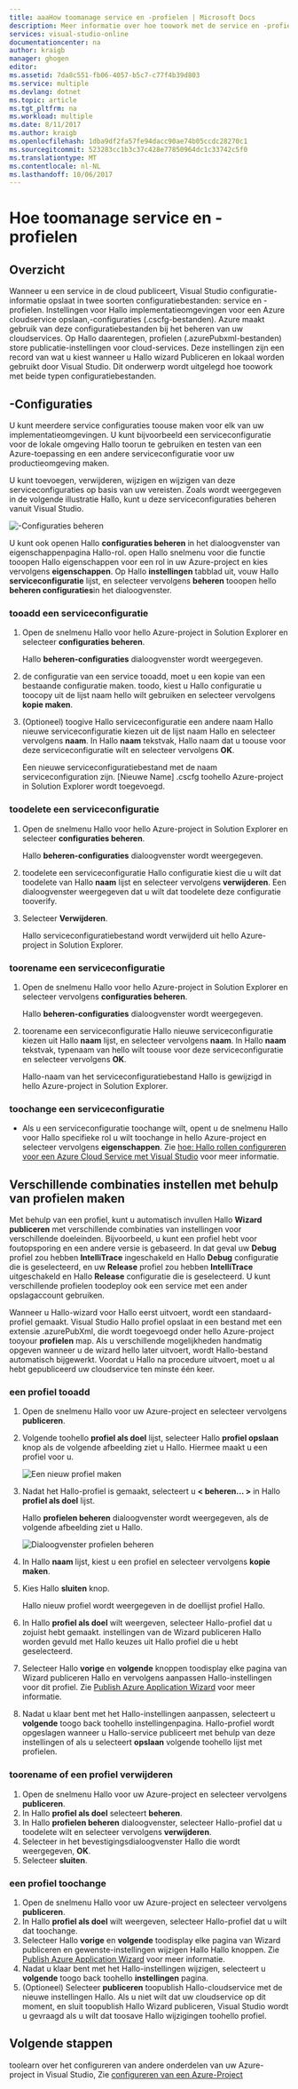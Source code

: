 ```yaml
---
title: aaaHow toomanage service en -profielen | Microsoft Docs
description: Meer informatie over hoe toowork met de service en -profielen configuratiebestanden | die instellingen voor Hallo implementatieomgevingen opslaan en publicatie-instellingen voor cloud-services.
services: visual-studio-online
documentationcenter: na
author: kraigb
manager: ghogen
editor: 
ms.assetid: 7da8c551-fb06-4057-b5c7-c77f4b39d803
ms.service: multiple
ms.devlang: dotnet
ms.topic: article
ms.tgt_pltfrm: na
ms.workload: multiple
ms.date: 8/11/2017
ms.author: kraigb
ms.openlocfilehash: 1dba9df2fa57fe94dacc90ae74b05ccdc28270c1
ms.sourcegitcommit: 523283cc1b3c37c428e77850964dc1c33742c5f0
ms.translationtype: MT
ms.contentlocale: nl-NL
ms.lasthandoff: 10/06/2017
---
```

# <a name="how-toomanage-service-configurations-and-profiles"></a>Hoe toomanage service en -profielen
## <a name="overview"></a>Overzicht
Wanneer u een service in de cloud publiceert, Visual Studio configuratie-informatie opslaat in twee soorten configuratiebestanden: service en -profielen. Instellingen voor Hallo implementatieomgevingen voor een Azure cloudservice opslaan,-configuraties (.cscfg-bestanden). Azure maakt gebruik van deze configuratiebestanden bij het beheren van uw cloudservices. Op Hallo daarentegen, profielen (.azurePubxml-bestanden) store publicatie-instellingen voor cloud-services. Deze instellingen zijn een record van wat u kiest wanneer u Hallo wizard Publiceren en lokaal worden gebruikt door Visual Studio. Dit onderwerp wordt uitgelegd hoe toowork met beide typen configuratiebestanden.

## <a name="service-configurations"></a>-Configuraties
U kunt meerdere service configuraties toouse maken voor elk van uw implementatieomgevingen. U kunt bijvoorbeeld een serviceconfiguratie voor de lokale omgeving Hallo toorun te gebruiken en testen van een Azure-toepassing en een andere serviceconfiguratie voor uw productieomgeving maken.

U kunt toevoegen, verwijderen, wijzigen en wijzigen van deze serviceconfiguraties op basis van uw vereisten. Zoals wordt weergegeven in de volgende illustratie Hallo, kunt u deze serviceconfiguraties beheren vanuit Visual Studio.

![-Configuraties beheren](./media/vs-azure-tools-service-configurations-and-profiles-how-to-manage/manage-service-config.png)

U kunt ook openen Hallo **configuraties beheren** in het dialoogvenster van eigenschappenpagina Hallo-rol. open Hallo snelmenu voor die functie tooopen Hallo eigenschappen voor een rol in uw Azure-project en kies vervolgens **eigenschappen**. Op Hallo **instellingen** tabblad uit, vouw Hallo **serviceconfiguratie** lijst, en selecteer vervolgens **beheren** tooopen hello **beheren configuraties**in het dialoogvenster.

### <a name="tooadd-a-service-configuration"></a>tooadd een serviceconfiguratie
1. Open de snelmenu Hallo voor hello Azure-project in Solution Explorer en selecteer **configuraties beheren**.
   
    Hallo **beheren-configuraties** dialoogvenster wordt weergegeven.
2. de configuratie van een service tooadd, moet u een kopie van een bestaande configuratie maken. toodo, kiest u Hallo configuratie u toocopy uit de lijst naam hello wilt gebruiken en selecteer vervolgens **kopie maken**.
3. (Optioneel) toogive Hallo serviceconfiguratie een andere naam Hallo nieuwe serviceconfiguratie kiezen uit de lijst naam Hallo en selecteer vervolgens **naam**. In Hallo **naam** tekstvak, Hallo naam dat u toouse voor deze serviceconfiguratie wilt en selecteer vervolgens **OK**.
   
    Een nieuwe serviceconfiguratiebestand met de naam serviceconfiguration zijn. [Nieuwe Name] .cscfg toohello Azure-project in Solution Explorer wordt toegevoegd.

### <a name="toodelete-a-service-configuration"></a>toodelete een serviceconfiguratie
1. Open de snelmenu Hallo voor hello Azure-project in Solution Explorer en selecteer **configuraties beheren**.
   
    Hallo **beheren-configuraties** dialoogvenster wordt weergegeven.
2. toodelete een serviceconfiguratie Hallo configuratie kiest die u wilt dat toodelete van Hallo **naam** lijst en selecteer vervolgens **verwijderen**. Een dialoogvenster weergegeven dat u wilt dat toodelete deze configuratie tooverify.
3. Selecteer **Verwijderen**.
   
     Hallo serviceconfiguratiebestand wordt verwijderd uit hello Azure-project in Solution Explorer.

### <a name="toorename-a-service-configuration"></a>toorename een serviceconfiguratie
1. Open de snelmenu Hallo voor hello Azure-project in Solution Explorer en selecteer vervolgens **configuraties beheren**.
   
    Hallo **beheren-configuraties** dialoogvenster wordt weergegeven.
2. toorename een serviceconfiguratie Hallo nieuwe serviceconfiguratie kiezen uit Hallo **naam** lijst, en selecteer vervolgens **naam**. In Hallo **naam** tekstvak, typenaam van hello wilt toouse voor deze serviceconfiguratie en selecteer vervolgens **OK**.
   
    Hallo-naam van het serviceconfiguratiebestand Hallo is gewijzigd in hello Azure-project in Solution Explorer.

### <a name="toochange-a-service-configuration"></a>toochange een serviceconfiguratie
* Als u een serviceconfiguratie toochange wilt, opent u de snelmenu Hallo voor Hallo specifieke rol u wilt toochange in hello Azure-project en selecteer vervolgens **eigenschappen**. Zie [hoe: Hallo rollen configureren voor een Azure Cloud Service met Visual Studio](https://docs.microsoft.com/azure/vs-azure-tools-configure-roles-for-cloud-service) voor meer informatie.

## <a name="make-different-setting-combinations-by-using-profiles"></a>Verschillende combinaties instellen met behulp van profielen maken
Met behulp van een profiel, kunt u automatisch invullen Hallo **Wizard publiceren** met verschillende combinaties van instellingen voor verschillende doeleinden. Bijvoorbeeld, u kunt een profiel hebt voor foutopsporing en een andere versie is gebaseerd. In dat geval uw **Debug** profiel zou hebben **IntelliTrace** ingeschakeld en Hallo **Debug** configuratie die is geselecteerd, en uw **Release** profiel zou hebben **IntelliTrace** uitgeschakeld en Hallo **Release** configuratie die is geselecteerd. U kunt verschillende profielen toodeploy ook een service met een ander opslagaccount gebruiken.

Wanneer u Hallo-wizard voor Hallo eerst uitvoert, wordt een standaard-profiel gemaakt. Visual Studio Hallo profiel opslaat in een bestand met een extensie .azurePubXml, die wordt toegevoegd onder hello Azure-project tooyour **profielen** map. Als u verschillende mogelijkheden handmatig opgeven wanneer u de wizard hello later uitvoert, wordt Hallo-bestand automatisch bijgewerkt. Voordat u Hallo na procedure uitvoert, moet u al hebt gepubliceerd uw cloudservice ten minste één keer.

### <a name="tooadd-a-profile"></a>een profiel tooadd
1. Open de snelmenu Hallo voor uw Azure-project en selecteer vervolgens **publiceren**.
2. Volgende toohello **profiel als doel** lijst, selecteer Hallo **profiel opslaan** knop als de volgende afbeelding ziet u Hallo. Hiermee maakt u een profiel voor u.
   
    ![Een nieuw profiel maken](./media/vs-azure-tools-service-configurations-and-profiles-how-to-manage/create-new-profile.png)
3. Nadat het Hallo-profiel is gemaakt, selecteert u **< beheren... >** in Hallo **profiel als doel** lijst.
   
    Hallo **profielen beheren** dialoogvenster wordt weergegeven, als de volgende afbeelding ziet u Hallo.
   
    ![Dialoogvenster profielen beheren](./media/vs-azure-tools-service-configurations-and-profiles-how-to-manage/manage-profiles.png)
4. In Hallo **naam** lijst, kiest u een profiel en selecteer vervolgens **kopie maken**.
5. Kies Hallo **sluiten** knop.
   
    Hallo nieuw profiel wordt weergegeven in de doellijst profiel Hallo.
6. In Hallo **profiel als doel** wilt weergeven, selecteer Hallo-profiel dat u zojuist hebt gemaakt. instellingen van de Wizard publiceren Hallo worden gevuld met Hallo keuzes uit Hallo profiel die u hebt geselecteerd.
7. Selecteer Hallo **vorige** en **volgende** knoppen toodisplay elke pagina van Wizard publiceren Hallo en vervolgens aanpassen Hallo-instellingen voor dit profiel. Zie [Publish Azure Application Wizard](http://go.microsoft.com/fwlink/p/?LinkID=623085) voor meer informatie.
8. Nadat u klaar bent met het Hallo-instellingen aanpassen, selecteert u **volgende** toogo back toohello instellingenpagina. Hallo-profiel wordt opgeslagen wanneer u Hallo-service publiceert met behulp van deze instellingen of als u selecteert **opslaan** volgende toohello lijst met profielen.

### <a name="toorename-or-delete-a-profile"></a>toorename of een profiel verwijderen
1. Open de snelmenu Hallo voor uw Azure-project en selecteer vervolgens **publiceren**.
2. In Hallo **profiel als doel** selecteert **beheren**.
3. In Hallo **profielen beheren** dialoogvenster, selecteer Hallo-profiel dat u toodelete wilt en selecteer vervolgens **verwijderen**.
4. Selecteer in het bevestigingsdialoogvenster Hallo die wordt weergegeven, **OK**.
5. Selecteer **sluiten**.

### <a name="toochange-a-profile"></a>een profiel toochange
1. Open de snelmenu Hallo voor uw Azure-project en selecteer vervolgens **publiceren**.
2. In Hallo **profiel als doel** wilt weergeven, selecteer Hallo-profiel dat u wilt dat toochange.
3. Selecteer Hallo **vorige** en **volgende** toodisplay elke pagina van Wizard publiceren en gewenste-instellingen wijzigen Hallo Hallo knoppen. Zie [Publish Azure Application Wizard](http://go.microsoft.com/fwlink/p/?LinkID=623085) voor meer informatie.
4. Nadat u klaar bent met het Hallo-instellingen wijzigen, selecteert u **volgende** toogo back toohello **instellingen** pagina.
5. (Optioneel) Selecteer **publiceren** toopublish Hallo-cloudservice met de nieuwe instellingen Hallo. Als u niet wilt dat uw cloudservice op dit moment, en sluit toopublish Hallo Wizard publiceren, Visual Studio wordt u gevraagd als u wilt dat toosave Hallo wijzigingen toohello profiel.

## <a name="next-steps"></a>Volgende stappen
toolearn over het configureren van andere onderdelen van uw Azure-project in Visual Studio, Zie [configureren van een Azure-Project](http://go.microsoft.com/fwlink/p/?LinkID=623075)

